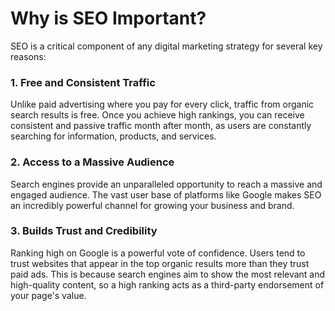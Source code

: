 # Why is SEO Important?

SEO is a critical component of any digital marketing strategy for several key reasons:

### 1. Free and Consistent Traffic
Unlike paid advertising where you pay for every click, traffic from organic search results is free. Once you achieve high rankings, you can receive consistent and passive traffic month after month, as users are constantly searching for information, products, and services.

### 2. Access to a Massive Audience
Search engines provide an unparalleled opportunity to reach a massive and engaged audience. The vast user base of platforms like Google makes SEO an incredibly powerful channel for growing your business and brand.

### 3. Builds Trust and Credibility
Ranking high on Google is a powerful vote of confidence. Users tend to trust websites that appear in the top organic results more than they trust paid ads. This is because search engines aim to show the most relevant and high-quality content, so a high ranking acts as a third-party endorsement of your page's value.